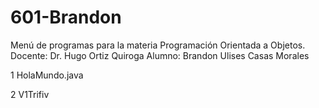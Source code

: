 # 601-Brandon

Menú de programas para la materia Programación Orientada a Objetos.
Docente: Dr. Hugo Ortiz Quiroga 
Alumno: Brandon Ulises Casas Morales 

1 HolaMundo.java

2 V1Trifiv

